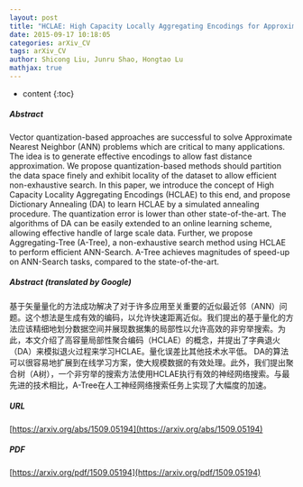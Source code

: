 ```yaml
---
layout: post
title: "HCLAE: High Capacity Locally Aggregating Encodings for Approximate Nearest Neighbor Search"
date: 2015-09-17 10:18:05
categories: arXiv_CV
tags: arXiv_CV
author: Shicong Liu, Junru Shao, Hongtao Lu
mathjax: true
---
```


* content
{:toc}

##### Abstract
Vector quantization-based approaches are successful to solve Approximate Nearest Neighbor (ANN) problems which are critical to many applications. The idea is to generate effective encodings to allow fast distance approximation. We propose quantization-based methods should partition the data space finely and exhibit locality of the dataset to allow efficient non-exhaustive search. In this paper, we introduce the concept of High Capacity Locality Aggregating Encodings (HCLAE) to this end, and propose Dictionary Annealing (DA) to learn HCLAE by a simulated annealing procedure. The quantization error is lower than other state-of-the-art. The algorithms of DA can be easily extended to an online learning scheme, allowing effective handle of large scale data. Further, we propose Aggregating-Tree (A-Tree), a non-exhaustive search method using HCLAE to perform efficient ANN-Search. A-Tree achieves magnitudes of speed-up on ANN-Search tasks, compared to the state-of-the-art.

##### Abstract (translated by Google)
基于矢量量化的方法成功解决了对于许多应用至关重要的近似最近邻（ANN）问题。这个想法是生成有效的编码，以允许快速距离近似。我们提出的基于量化的方法应该精细地划分数据空间并展现数据集的局部性以允许高效的非穷举搜索。为此，本文介绍了高容量局部性聚合编码（HCLAE）的概念，并提出了字典退火（DA）来模拟退火过程来学习HCLAE。量化误差比其他技术水平低。 DA的算法可以很容易地扩展到在线学习方案，使大规模数据的有效处理。此外，我们提出聚合树（A树），一个非穷举的搜索方法使用HCLAE执行有效的神经网络搜索。与最先进的技术相比，A-Tree在人工神经网络搜索任务上实现了大幅度的加速。

##### URL
[https://arxiv.org/abs/1509.05194](https://arxiv.org/abs/1509.05194)

##### PDF
[https://arxiv.org/pdf/1509.05194](https://arxiv.org/pdf/1509.05194)


